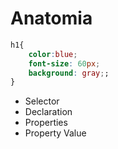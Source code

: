 # Anatomia

```css
h1{
    color:blue;
    font-size: 60px;
    background: gray;;
}
```

* Selector
* Declaration
* Properties
* Property Value
